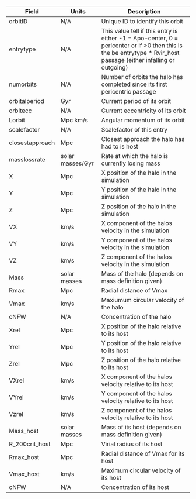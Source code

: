 | Field  | Units  | Description |  
|---|---|---|
| orbitID  | N/A | Unique ID to identify this orbit |
| entrytype  | N/A | This value tell if this entry is either -1 = Apo-center, 0 = pericenter or if >0 then this is the be entrytype * Rvir_host passage (either infalling or outgoing)  |
| numorbits  | N/A | Number of orbits the halo has completed since its first pericentric passage |
| orbitalperiod  | Gyr | Current period of its orbit |
| orbitecc  | N/A | Current eccentricity of its orbit |
| Lorbit  | Mpc km/s | Angular momentum of its orbit |
| scalefactor  | N/A | Scalefactor of this entry |
| closestapproach  | Mpc | Closest approach the halo has had to is host |
| masslossrate  | solar masses/Gyr | Rate at which the halo is currently losing mass |
| X  | Mpc | X position of the halo in the simulation |
| Y  | Mpc | Y position of the halo in the simulation |
| Z  | Mpc | Z position of the halo in the simulation |
| VX  | km/s | X component of the halos velocity in the simulation |
| VY  | km/s | Y component of the halos velocity in the simulation |
| VZ  | km/s | Z component of the halos velocity in the simulation |
| Mass  | solar masses | Mass of the halo (depends on mass definition given) |
| Rmax  | Mpc | Radial distance of Vmax |
| Vmax  | km/s | Maxiumum circular velocity of the halo |
| cNFW | N/A  | Concentration of the halo |
| Xrel  | Mpc | X position of the halo relative to its host |
| Yrel  | Mpc | Y position of the halo relative to its host |
| Zrel  | Mpc | Z position of the halo relative to its host |
| VXrel  | km/s | X component of the halos velocity relative to its host |
| VYrel  | km/s | Y component of the halos velocity relative to its host |
| Vzrel  | km/s | Z component of the halos velocity relative to its host |
| Mass_host  | solar masses | Mass of its host (depends on mass definition given) |
| R\_200crit_host  | Mpc | Virial radius of its host |
| Rmax_host  | Mpc | Radial distance of Vmax for its host |
| Vmax_host  | km/s | Maximum circular velocity of its host
| cNFW | N/A  | Concentration of its host |

